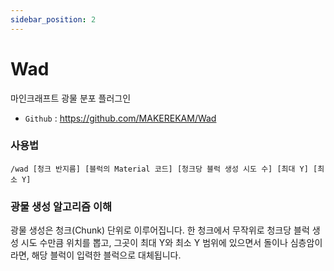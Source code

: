 ```yaml
---
sidebar_position: 2
---
```


# Wad
마인크래프트 광물 분포 플러그인

- `Github` : https://github.com/MAKEREKAM/Wad

### 사용법
```
/wad [청크 반지름] [블럭의 Material 코드] [청크당 블럭 생성 시도 수] [최대 Y] [최소 Y]
```

### 광물 생성 알고리즘 이해
광물 생성은 청크(Chunk) 단위로 이루어집니다.
한 청크에서 무작위로 청크당 블럭 생성 시도 수만큼 위치를 뽑고,
그곳이 최대 Y와 최소 Y 범위에 있으면서 돌이나 심층암이라면,
해당 블럭이 입력한 블럭으로 대체됩니다.